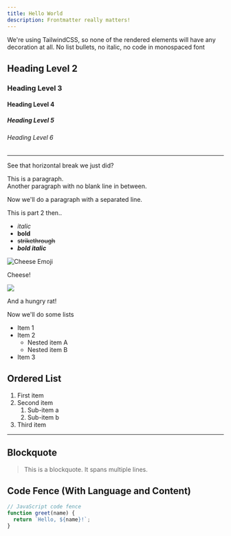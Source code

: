 ```yaml
---
title: Hello World
description: Frontmatter really matters!
---
```


We're using TailwindCSS, so none of the rendered elements will have any decoration at all. No list bullets, no italic, no code in monospaced font

## Heading Level 2

### Heading Level 3

#### Heading Level 4

##### Heading Level 5

###### Heading Level 6

---

See that horizontal break we just did?

This is a paragraph.  
Another paragraph with no blank line in between.

Now we'll do a paragraph with a separated line.

This is part 2 then..

- _italic_
- **bold**
- ~~strikethrough~~
- **_bold italic_**

![Cheese Emoji](https://em-content.zobj.net/source/apple/419/cheese-wedge_1f9c0.png)

Cheese!

![](https://em-content.zobj.net/source/apple/419/rat_1f400.png)

And a hungry rat!

Now we'll do some lists

- Item 1
- Item 2
  - Nested item A
  - Nested item B
- Item 3

## Ordered List

1. First item
2. Second item
   1. Sub-item a
   2. Sub-item b
3. Third item

---

## Blockquote

> This is a blockquote.
> It spans multiple lines.

## Code Fence (With Language and Content)

```js
// JavaScript code fence
function greet(name) {
  return `Hello, ${name}!`;
}
```
